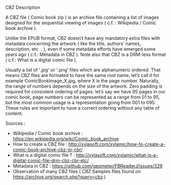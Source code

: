 CBZ Description

A CBZ file ( Comic book zip ) is an archive file containing a list of images designed for the sequential viewing of images
( c.f. : Wikipedia / Comic book archive ).

Unlike the EPUB format, CBZ doesn’t have any mandatory extra files with metadata concerning the artwork ( like the title, 
authors’ names, description, etc .. ), even if some metadata efforts have emerged some years ago ( c.f.: Metadata in CBZ ).
Note also that CBZ is a DRM-less format ( c.f.: What is a digital comic file ).

Usually a list of ‘*.jpg’ or ‘*.png’ files which are alphanumeric ordered. That means CBZ files are formated to have the same root name, let’s call it for example ComicBookImage_X.jpg, where X is the page number. Naturally, the range of numbers
depends on the size of the artwork. Zero padding is required for consistent ordering of pages:  let’s say we have 95 pages in our comic book, page numbers can be represented as a range from 01 to 95, but the most common usage is a representation going from 001 to 095. These rules are important to have a correct ordering without any table of content.


Sources :
- Wikipedia / Comic book archive : https://en.wikipedia.org/wiki/Comic_book_archive
- How to create a CBZ file : http://xylasoft.com/xylamic/how-to-create-a-comic-book-archive-cbz-or-cbr/
- What is a digital comic file ? : http://xylasoft.com/xylamic/what-is-a-digital-comic-file-drm-cbz-cbr-etc/
- Metadata in CBZ : 
https://github.com/geometer/FBReaderJ/issues/329 
- Observation of many CBZ files ( CBZ Samples files found on https://archive.org/search.php?query=cbz )
